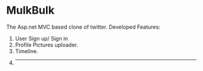MulkBulk
========

The Asp.net MVC based clone of twitter.
Developed Features:
1. User Sign up/ Sign in 
2. Profile Pictures uploader.
3. Timeline.
4. --------
